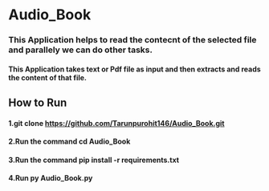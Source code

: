# Audio_Book
### This Application helps to read the contecnt of the selected file and parallely we can do other tasks.
#### This Application takes text or Pdf file as input and then extracts and reads the content of that file.

## How to Run
#### 1.git clone https://github.com/Tarunpurohit146/Audio_Book.git
#### 2.Run the command cd Audio_Book
#### 3.Run the command pip install -r requirements.txt
#### 4.Run py Audio_Book.py



